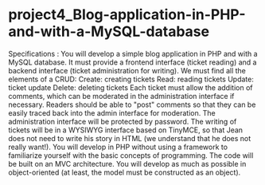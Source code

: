 # project4_Blog-application-in-PHP-and-with-a-MySQL-database
Specifications : You will develop a simple blog application in PHP and with a MySQL database. It must provide a frontend interface (ticket reading) and a backend interface (ticket administration for writing). We must find all the elements of a CRUD:  Create: creating tickets Read: reading tickets Update: ticket update Delete: deleting tickets Each ticket must allow the addition of comments, which can be moderated in the administration interface if necessary. Readers should be able to "post" comments so that they can be easily traced back into the admin interface for moderation.  The administration interface will be protected by password. The writing of tickets will be in a WYSIWYG interface based on TinyMCE, so that Jean does not need to write his story in HTML (we understand that he does not really want!).  You will develop in PHP without using a framework to familiarize yourself with the basic concepts of programming. The code will be built on an MVC architecture. You will develop as much as possible in object-oriented (at least, the model must be constructed as an object).
